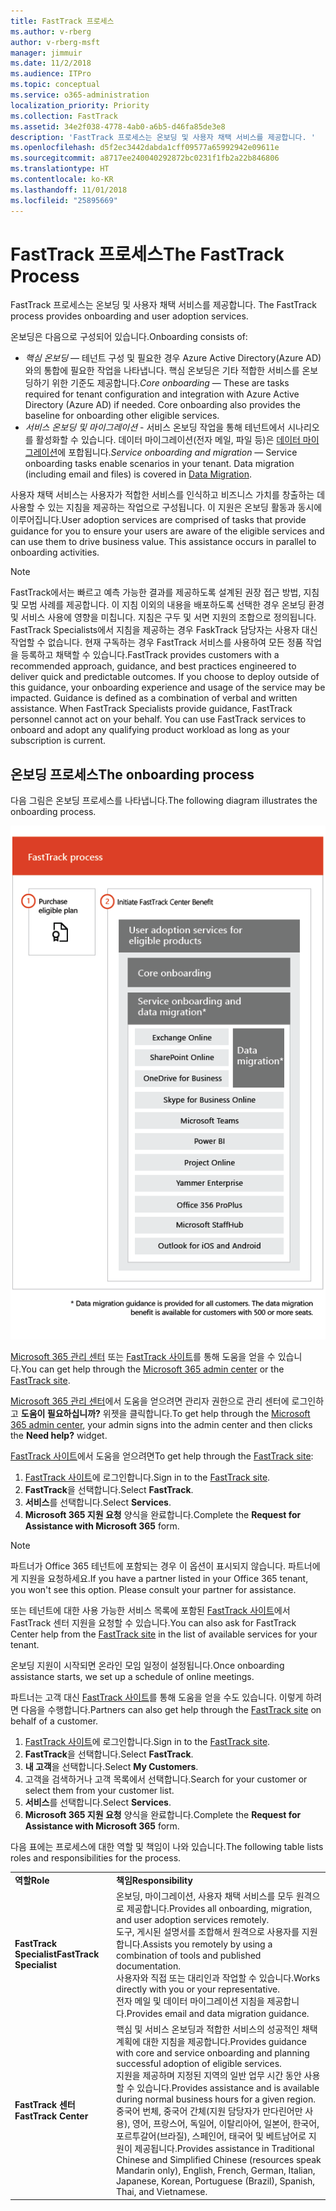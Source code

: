 ```yaml
---
title: FastTrack 프로세스
ms.author: v-rberg
author: v-rberg-msft
manager: jimmuir
ms.date: 11/2/2018
ms.audience: ITPro
ms.topic: conceptual
ms.service: o365-administration
localization_priority: Priority
ms.collection: FastTrack
ms.assetid: 34e2f038-4778-4ab0-a6b5-d46fa85de3e8
description: 'FastTrack 프로세스는 온보딩 및 사용자 채택 서비스를 제공합니다. '
ms.openlocfilehash: d5f2ec3442dabda1cff09577a65992942e09611e
ms.sourcegitcommit: a8717ee240040292872bc0231f1fb2a22b846806
ms.translationtype: HT
ms.contentlocale: ko-KR
ms.lasthandoff: 11/01/2018
ms.locfileid: "25895669"
---
```

# <a name="the-fasttrack-process"></a><span data-ttu-id="69c17-103">FastTrack 프로세스</span><span class="sxs-lookup"><span data-stu-id="69c17-103">The FastTrack Process</span></span>

<span data-ttu-id="69c17-104">FastTrack 프로세스는 온보딩 및 사용자 채택 서비스를 제공합니다. </span><span class="sxs-lookup"><span data-stu-id="69c17-104">The FastTrack process provides onboarding and user adoption services.</span></span> 
  
<span data-ttu-id="69c17-105">온보딩은 다음으로 구성되어 있습니다.</span><span class="sxs-lookup"><span data-stu-id="69c17-105">Onboarding consists of:</span></span>
  
- <span data-ttu-id="69c17-p101">*핵심 온보딩* — 테넌트 구성 및 필요한 경우 Azure Active Directory(Azure AD)와의 통합에 필요한 작업을 나타냅니다. 핵심 온보딩은 기타 적합한 서비스를 온보딩하기 위한 기준도 제공합니다.</span><span class="sxs-lookup"><span data-stu-id="69c17-p101">*Core onboarding* — These are tasks required for tenant configuration and integration with Azure Active Directory (Azure AD) if needed. Core onboarding also provides the baseline for onboarding other eligible services.</span></span> 
- <span data-ttu-id="69c17-p102">*서비스 온보딩 및 마이그레이션* - 서비스 온보딩 작업을 통해 테넌트에서 시나리오를 활성화할 수 있습니다. 데이터 마이그레이션(전자 메일, 파일 등)은 [데이터 마이그레이션](O365-data-migration.md)에 포합됩니다.</span><span class="sxs-lookup"><span data-stu-id="69c17-p102">*Service onboarding and migration* — Service onboarding tasks enable scenarios in your tenant. Data migration (including email and files) is covered in [Data Migration](O365-data-migration.md).</span></span> 
    
<span data-ttu-id="69c17-p103">사용자 채택 서비스는 사용자가 적합한 서비스를 인식하고 비즈니스 가치를 창출하는 데 사용할 수 있는 지침을 제공하는 작업으로 구성됩니다. 이 지원은 온보딩 활동과 동시에 이루어집니다.</span><span class="sxs-lookup"><span data-stu-id="69c17-p103">User adoption services are comprised of tasks that provide guidance for you to ensure your users are aware of the eligible services and can use them to drive business value. This assistance occurs in parallel to onboarding activities.</span></span>
  
> [!NOTE]
> <span data-ttu-id="69c17-p104">FastTrack에서는 빠르고 예측 가능한 결과를 제공하도록 설계된 권장 접근 방법, 지침 및 모범 사례를 제공합니다. 이 지침 이외의 내용을 배포하도록 선택한 경우 온보딩 환경 및 서비스 사용에 영향을 미칩니다. 지침은 구두 및 서면 지원의 조합으로 정의됩니다. FastTrack Specialists에서 지침을 제공하는 경우 FaskTrack 담당자는 사용자 대신 작업할 수 없습니다. 현재 구독하는 경우 FastTrack 서비스를 사용하여 모든 정품 작업을 등록하고 채택할 수 있습니다.</span><span class="sxs-lookup"><span data-stu-id="69c17-p104">FastTrack provides customers with a recommended approach, guidance, and best practices engineered to deliver quick and predictable outcomes. If you choose to deploy outside of this guidance, your onboarding experience and usage of the service may be impacted. Guidance is defined as a combination of verbal and written assistance. When FastTrack Specialists provide guidance, FastTrack personnel cannot act on your behalf. You can use FastTrack services to onboard and adopt any qualifying product workload as long as your subscription is current.</span></span> 
  
## <a name="the-onboarding-process"></a><span data-ttu-id="69c17-117">온보딩 프로세스</span><span class="sxs-lookup"><span data-stu-id="69c17-117">The onboarding process</span></span>

<span data-ttu-id="69c17-118">다음 그림은 온보딩 프로세스를 나타냅니다.</span><span class="sxs-lookup"><span data-stu-id="69c17-118">The following diagram illustrates the onboarding process.</span></span>
  
![온보딩 혜택 사용 일정](media/O365-Onboarding-Timeline.png)
  
<span data-ttu-id="69c17-120">[Microsoft 365 관리 센터](https://go.microsoft.com/fwlink/?linkid=2032704) 또는 [FastTrack 사이트](https://go.microsoft.com/fwlink/?linkid=780698)를 통해 도움을 얻을 수 있습니다.</span><span class="sxs-lookup"><span data-stu-id="69c17-120">You can get help through the [Microsoft 365 admin center](https://go.microsoft.com/fwlink/?linkid=2032704) or the [FastTrack site](https://go.microsoft.com/fwlink/?linkid=780698).</span></span> 

<span data-ttu-id="69c17-121">[Microsoft 365 관리 센터](https://go.microsoft.com/fwlink/?linkid=2032704)에서 도움을 얻으려면 관리자 권한으로 관리 센터에 로그인하고 **도움이 필요하십니까?** 위젯을 클릭합니다.</span><span class="sxs-lookup"><span data-stu-id="69c17-121">To get help through the [Microsoft 365 admin center](https://go.microsoft.com/fwlink/?linkid=2032704), your admin signs into the admin center and then clicks the **Need help?** widget.</span></span> 

<span data-ttu-id="69c17-122">[FastTrack 사이트](https://go.microsoft.com/fwlink/?linkid=780698)에서 도움을 얻으려면</span><span class="sxs-lookup"><span data-stu-id="69c17-122">To get help through the [FastTrack site](https://go.microsoft.com/fwlink/?linkid=780698):</span></span> 
1.  <span data-ttu-id="69c17-123">[FastTrack 사이트](https://go.microsoft.com/fwlink/?linkid=780698)에 로그인합니다.</span><span class="sxs-lookup"><span data-stu-id="69c17-123">Sign in to the [FastTrack site](https://go.microsoft.com/fwlink/?linkid=780698).</span></span> 
2.  <span data-ttu-id="69c17-124">**FastTrack**을 선택합니다.</span><span class="sxs-lookup"><span data-stu-id="69c17-124">Select **FastTrack**.</span></span>
3.  <span data-ttu-id="69c17-125">**서비스**를 선택합니다.</span><span class="sxs-lookup"><span data-stu-id="69c17-125">Select **Services**.</span></span>
4.  <span data-ttu-id="69c17-126">**Microsoft 365 지원 요청** 양식을 완료합니다.</span><span class="sxs-lookup"><span data-stu-id="69c17-126">Complete the **Request for Assistance with Microsoft 365** form.</span></span> 
> [!NOTE]
>  <span data-ttu-id="69c17-p105">파트너가 Office 365 테넌트에 포함되는 경우 이 옵션이 표시되지 않습니다. 파트너에게 지원을 요청하세요.</span><span class="sxs-lookup"><span data-stu-id="69c17-p105">If you have a partner listed in your Office 365 tenant, you won't see this option. Please consult your partner for assistance.</span></span> 
  
 <span data-ttu-id="69c17-129">또는 테넌트에 대한 사용 가능한 서비스 목록에 포함된 [FastTrack 사이트](https://go.microsoft.com/fwlink/?linkid=780698)에서 FastTrack 센터 지원을 요청할 수 있습니다.</span><span class="sxs-lookup"><span data-stu-id="69c17-129">You can also ask for FastTrack Center help from the [FastTrack site](https://go.microsoft.com/fwlink/?linkid=780698) in the list of available services for your tenant.</span></span> 
    
 <span data-ttu-id="69c17-130">온보딩 지원이 시작되면 온라인 모임 일정이 설정됩니다.</span><span class="sxs-lookup"><span data-stu-id="69c17-130">Once onboarding assistance starts, we set up a schedule of online meetings.</span></span>
    
<span data-ttu-id="69c17-p106">파트너는 고객 대신 [FastTrack 사이트](https://go.microsoft.com/fwlink/?linkid=780698)를 통해 도움을 얻을 수도 있습니다. 이렇게 하려면 다음을 수행합니다.</span><span class="sxs-lookup"><span data-stu-id="69c17-p106">Partners can also get help through the [FastTrack site](https://go.microsoft.com/fwlink/?linkid=780698) on behalf of a customer.</span></span>
1.  <span data-ttu-id="69c17-133">[FastTrack 사이트](https://go.microsoft.com/fwlink/?linkid=780698)에 로그인합니다.</span><span class="sxs-lookup"><span data-stu-id="69c17-133">Sign in to the [FastTrack site](https://go.microsoft.com/fwlink/?linkid=780698).</span></span> 
2.  <span data-ttu-id="69c17-134">**FastTrack**을 선택합니다.</span><span class="sxs-lookup"><span data-stu-id="69c17-134">Select **FastTrack**.</span></span>
3.  <span data-ttu-id="69c17-135">**내 고객**을 선택합니다.</span><span class="sxs-lookup"><span data-stu-id="69c17-135">Select **My Customers**.</span></span>
4.  <span data-ttu-id="69c17-136">고객을 검색하거나 고객 목록에서 선택합니다.</span><span class="sxs-lookup"><span data-stu-id="69c17-136">Search for your customer or select them from your customer list.</span></span>
5.  <span data-ttu-id="69c17-137">**서비스**를 선택합니다.</span><span class="sxs-lookup"><span data-stu-id="69c17-137">Select **Services**.</span></span>
6.  <span data-ttu-id="69c17-138">**Microsoft 365 지원 요청** 양식을 완료합니다.</span><span class="sxs-lookup"><span data-stu-id="69c17-138">Complete the **Request for Assistance with Microsoft 365** form.</span></span> 

<span data-ttu-id="69c17-139">다음 표에는 프로세스에 대한 역할 및 책임이 나와 있습니다.</span><span class="sxs-lookup"><span data-stu-id="69c17-139">The following table lists roles and responsibilities for the process.</span></span>
    
|||
|:-----|:-----|
|<span data-ttu-id="69c17-140">**역할**</span><span class="sxs-lookup"><span data-stu-id="69c17-140">**Role**</span></span> <br/> |<span data-ttu-id="69c17-141">**책임**</span><span class="sxs-lookup"><span data-stu-id="69c17-141">**Responsibility**</span></span> <br/> |
|<span data-ttu-id="69c17-142">**FastTrack Specialist**</span><span class="sxs-lookup"><span data-stu-id="69c17-142">**FastTrack Specialist**</span></span> <br/> |<span data-ttu-id="69c17-143">온보딩, 마이그레이션, 사용자 채택 서비스를 모두 원격으로 제공합니다.</span><span class="sxs-lookup"><span data-stu-id="69c17-143">Provides all onboarding, migration, and user adoption services remotely.</span></span>  <br/> <span data-ttu-id="69c17-144">도구, 게시된 설명서를 조합해서 원격으로 사용자를 지원합니다.</span><span class="sxs-lookup"><span data-stu-id="69c17-144">Assists you remotely by using a combination of tools and published documentation.</span></span> <br/> <span data-ttu-id="69c17-145">사용자와 직접 또는 대리인과 작업할 수 있습니다.</span><span class="sxs-lookup"><span data-stu-id="69c17-145">Works directly with you or your representative.</span></span> <br/> <span data-ttu-id="69c17-146">전자 메일 및 데이터 마이그레이션 지침을 제공합니다.</span><span class="sxs-lookup"><span data-stu-id="69c17-146">Provides email and data migration guidance.</span></span>|
|<span data-ttu-id="69c17-147">**FastTrack 센터**</span><span class="sxs-lookup"><span data-stu-id="69c17-147">**FastTrack Center**</span></span>  <br/> |<span data-ttu-id="69c17-148">핵심 및 서비스 온보딩과 적합한 서비스의 성공적인 채택 계획에 대한 지침을 제공합니다.</span><span class="sxs-lookup"><span data-stu-id="69c17-148">Provides guidance with core and service onboarding and planning successful adoption of eligible services.</span></span>  <br/> <span data-ttu-id="69c17-149">지원을 제공하며 지정된 지역의 일반 업무 시간 동안 사용할 수 있습니다.</span><span class="sxs-lookup"><span data-stu-id="69c17-149">Provides assistance and is available during normal business hours for a given region.</span></span> <br/> <span data-ttu-id="69c17-150">중국어 번체, 중국어 간체(지원 담당자가 만다린어만 사용), 영어, 프랑스어, 독일어, 이탈리아어, 일본어, 한국어, 포르투갈어(브라질), 스페인어, 태국어 및 베트남어로 지원이 제공됩니다.</span><span class="sxs-lookup"><span data-stu-id="69c17-150">Provides assistance in Traditional Chinese and Simplified Chinese (resources speak Mandarin only), English, French, German, Italian, Japanese, Korean, Portuguese (Brazil), Spanish, Thai, and Vietnamese.</span></span>|


  

